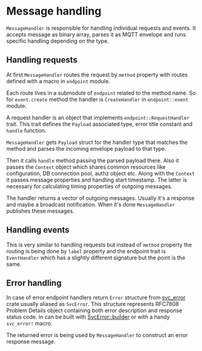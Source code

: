 
# Message handling

`MessageHandler` is responsible for handling individual requests and events.
It accepts message as binary array, parses it as MQTT envelope and runs specific handling depending
on the type.

## Handling requests

At first `MessageHandler` routes the request by `method` property with routes defined with a macro
in `endpoint` module.

Each route lives in a submodule of `endpoint` related to the method name. So for `event.create`
method the handler is `CreateHandler` in `endpoint::event` module.

A request handler is an object that implements `endpoint::RequestHandler` trait. This trait defines
the `Payload` associated type, error title constant and `handle` function.

`MessageHandler` gets `Payload` struct for the handler type that matches the method and parses
the incoming envelope payload to that type.

Then it calls `handle` method passing the parsed payload there. Also it passes the `Context` object
which shares common resources like configuration, DB connection pool, authz object etc.
Along with the `Context` it passes message properties and handling start timestamp.
The latter is necessary for calculating timing properties of outgoing messages.

The handler returns a vector of outgoing messages. Usually it's a response and maybe a broadcast
notification. When it's done `MessageHandler` publishes these messages.

## Handling events

This is very similar to handling requests but instead of `method` property the routing is being
done by `label` property and the endpoint trait is `EventHandler` which has a slightly different
signature but the point is the same.

## Error handling

In case of error endpoint handlers return `Error` structure from [svc_error][svc_error] crate
usually aliased as `SvcError`. This structure represents RFC7808 Problem Details object containing
both error description and response status code. In can be built with
[SvcError::builder][svc_error_builder] or with a handy `svc_error!` macro.

The returned error is being used by `MessageHandler` to construct an error response message.

[svc_error]:https://github.com/netology-group/svc-error-rs
[svc_error_builder]:https://docs.rs/svc-error/0.1.8/svc_error/struct.Builder.html
